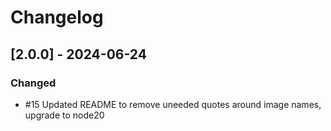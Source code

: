 # Changelog

## [2.0.0] - 2024-06-24

### Changed

-  #15 Updated README to remove uneeded quotes around image names, upgrade to node20
